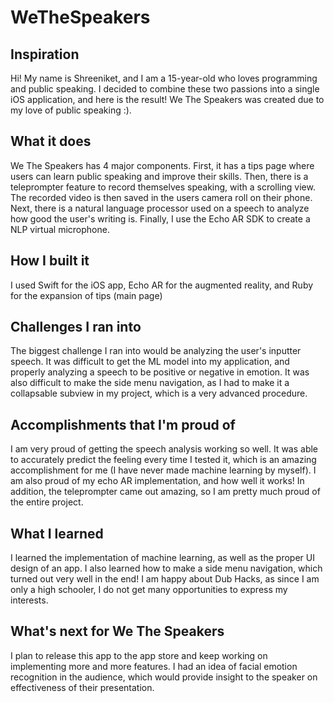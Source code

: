 # WeTheSpeakers
## Inspiration
Hi! My name is Shreeniket, and I am a 15-year-old who loves programming and public speaking. I decided to combine these two passions into a single iOS application, and here is the result! We The Speakers was created due to my love of public speaking :).

## What it does
We The Speakers has 4 major components. First, it has a tips page where users can learn public speaking and improve their skills. Then, there is a teleprompter feature to record themselves speaking, with a scrolling view. The recorded video is then saved in the users camera roll on their phone. Next, there is a natural language processor used on a speech to analyze how good the user's writing is. Finally, I use the Echo AR SDK to create a NLP virtual microphone.

## How I built it
I used Swift for the iOS app, Echo AR for the augmented reality, and Ruby for the expansion of tips (main page)

## Challenges I ran into
The biggest challenge I ran into would be analyzing the user's inputter speech. It was difficult to get the ML model into my application, and properly analyzing a speech to be positive or negative in emotion. It was also difficult to make the side menu navigation, as I had to make it a collapsable subview in my project, which is a very advanced procedure.

## Accomplishments that I'm proud of
I am very proud of getting the speech analysis working so well. It was able to accurately predict the feeling every time I tested it, which is an amazing accomplishment for me (I have never made machine learning by myself). I am also proud of my echo AR implementation, and how well it works! In addition, the teleprompter came out amazing, so I am pretty much proud of the entire project.

## What I learned
I learned the implementation of machine learning, as well as the proper UI design of an app. I also learned how to make a side menu navigation, which turned out very well in the end! I am happy about Dub Hacks, as since I am only a high schooler, I do not get many opportunities to express my interests.

## What's next for We The Speakers
I plan to release this app to the app store and keep working on implementing more and more features. I had an idea of facial emotion recognition in the audience, which would provide insight to the speaker on effectiveness of their presentation.

